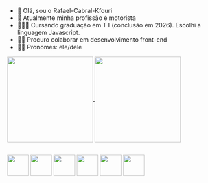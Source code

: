 - 👋 Olá, sou o Rafael-Cabral-Kfouri
- 🚗 Atualmente minha profissão é motorista
- 👨🏻‍🎓 Cursando graduação em T  I (conclusão em 2026). Escolhi a linguagem Javascript.
- 👨‍💻 Procuro colaborar em desenvolvimento front-end
- 🧔🏻 Pronomes: ele/dele
  
 

<a href="https://github.com/anuraghazra/github-readme-stats">
  <img height=200 align="center" src="https://github-readme-stats.vercel.app/api?username=Rafael-Cabral-Kfouri&theme=great-gatsby&show_icons=true" />
</a>
<a href="https://github.com/anuraghazra/convoychat">
  <img height=200 align="center" src="https://github-readme-stats.vercel.app/api/top-langs?username=Rafael-Cabral-Kfouri&layout=donut&theme=great-gatsby" />
</a>

##
<div> 
  <img height=50 width50 src="https://cdn.jsdelivr.net/gh/devicons/devicon@latest/icons/javascript/javascript-original.svg" />
  <img height=50 width50 src="https://cdn.jsdelivr.net/gh/devicons/devicon@latest/icons/html5/html5-original-wordmark.svg" />
  <img height=50 width50 src="https://cdn.jsdelivr.net/gh/devicons/devicon@latest/icons/css3/css3-original-wordmark.svg" />
  <img height=50 width50 src="https://cdn.jsdelivr.net/gh/devicons/devicon@latest/icons/github/github-original-wordmark.svg" />
  <img height=50 width50 src="https://cdn.jsdelivr.net/gh/devicons/devicon@latest/icons/git/git-original-wordmark.svg" />        
  <img height=50 width50 src="https://cdn.jsdelivr.net/gh/devicons/devicon@latest/icons/vscode/vscode-original-wordmark.svg" />    
</div>

##



            
          




